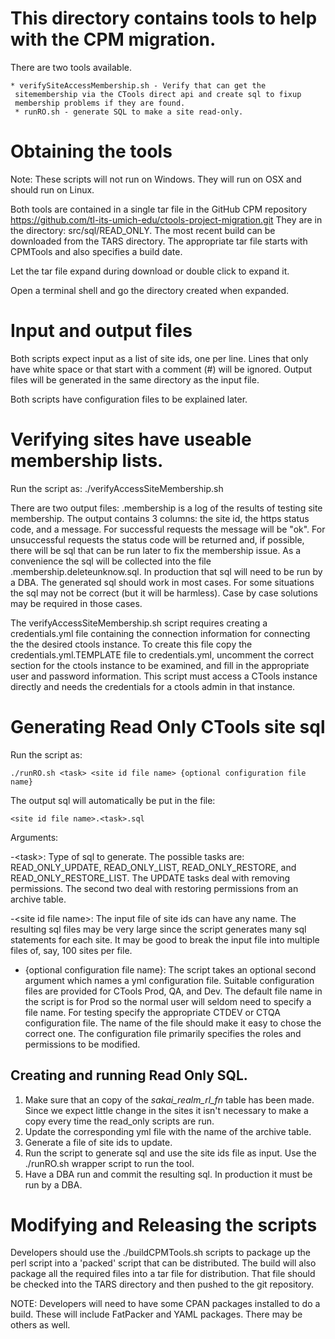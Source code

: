 # This directory contains tools to help with the CPM migration.

There are two tools available.

    * verifySiteAccessMembership.sh - Verify that can get the
     sitemembership via the CTools direct api and create sql to fixup
     membership problems if they are found.
     * runRO.sh - generate SQL to make a site read-only.

# Obtaining the tools

Note: These scripts will not run on Windows. They will run on OSX and should
run on Linux.

Both tools are contained in a single tar file in the GitHub CPM repository
https://github.com/tl-its-umich-edu/ctools-project-migration.git They
are in the directory: src/sql/READ_ONLY.  The most recent build can be
downloaded from the TARS directory. The appropriate tar file starts with
CPMTools and also specifies a build date.

Let the tar file expand during download or double click to expand it.

Open a terminal shell and go the directory created when expanded.

# Input and output files

Both scripts expect input as a list of site ids, one per line.  Lines
that only have white space or that start with a comment (#) will be
ignored.  Output files will be generated in the same directory as the
input file.

Both scripts have configuration files to be explained later.

# Verifying sites have useable membership lists. #

Run the script as:
    ./verifyAccessSiteMembership.sh <site id file name>

There are two output files: <site id file name>.membership is a log of
the results of testing site membership.  The output contains 3
columns: the site id, the https status code, and a message.  For
successful requests the message will be "ok".  For unsuccessful
requests the status code will be returned and, if possible, there will
be sql that can be run later to fix the membership issue.  As a
convenience the sql will be collected into the file <site id file
name>.membership.deleteunknow.sql.  In production that sql will need
to be run by a DBA.  The generated sql should work in most cases. For
some situations the sql may not be correct (but it will be
harmless). Case by case solutions may be required in those cases.

The verifyAccessSiteMembership.sh script requires creating a
credentials.yml file containing the connection information for
connecting the the desired ctools instance.  To create this file copy
the credentials.yml.TEMPLATE file to credentials.yml, uncomment the
correct section for the ctools instance to be examined, and fill in
the appropriate user and password information. This script must access
a CTools instance directly and needs the credentials for a ctools
admin in that instance.

# Generating Read Only CTools site sql #

Run the script as:

    ./runRO.sh <task> <site id file name> {optional configuration file name}

The output sql will automatically be put in the file:

    <site id file name>.<task>.sql

Arguments:

-&lt;task>: Type of sql to generate.  The possible tasks are:
READ\_ONLY\_UPDATE, READ\_ONLY\_LIST, READ\_ONLY\_RESTORE, and
READ\_ONLY\_RESTORE\_LIST. The UPDATE tasks deal with removing
permissions.  The second two deal with restoring permissions from an
archive table.

-&lt;site id file name>: The input file of site ids can have any name. The
resulting sql files may be very large since the script generates many
sql statements for each site.  It may be good to break the input file
into multiple files of, say, 100 sites per file.

- {optional configuration file name}: The script takes an optional
second argument which names a yml configuration file. Suitable
configuration files are provided for CTools Prod, QA, and Dev. The
default file name in the script is for Prod so the normal user will
seldom need to specify a file name. For testing specify the
appropriate CTDEV or CTQA configuration file.  The name of the file
should make it easy to chose the correct one.  The configuration file
primarily specifies the roles and permissions to be modified.

## Creating and running Read Only SQL.
1. Make sure that an copy of the *sakai\_realm\_rl\_fn* table has been
   made.  Since we expect little change in the sites it isn't
   necessary to make a copy every time the read_only scripts are run.
1. Update the corresponding yml file with the name of the archive
table.
1. Generate a file of site ids to update.
1. Run the script to generate sql and use the site ids file as input.
Use the ./runRO.sh wrapper script to run the tool.
1. Have a DBA run and commit the resulting sql.  In production it must
   be run by a DBA.


# Modifying and Releasing  the scripts ##

Developers should use the ./buildCPMTools.sh scripts to package up the
perl script into a 'packed' script that can be distributed. The build
will also package all the required files into a tar file for
distribution.  That file should be checked into the TARS directory and
then pushed to the git repository.

NOTE: Developers will need to have some CPAN packages installed to do
a build.  These will include FatPacker and YAML packages.  There may be
others as well.
